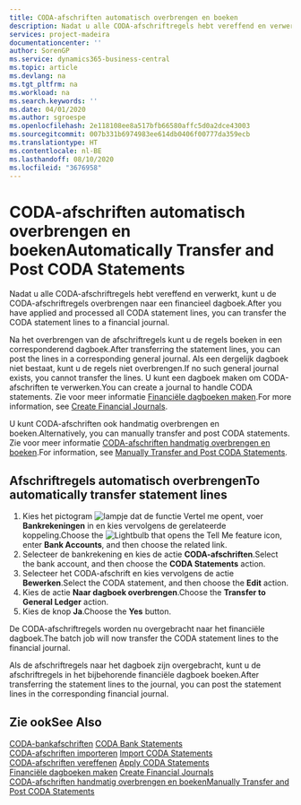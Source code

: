 ```yaml
---
title: CODA-afschriften automatisch overbrengen en boeken
description: Nadat u alle CODA-afschriftregels hebt vereffend en verwerkt, kunt u de CODA-afschriftregels overbrengen naar een financieel dagboek.
services: project-madeira
documentationcenter: ''
author: SorenGP
ms.service: dynamics365-business-central
ms.topic: article
ms.devlang: na
ms.tgt_pltfrm: na
ms.workload: na
ms.search.keywords: ''
ms.date: 04/01/2020
ms.author: sgroespe
ms.openlocfilehash: 2e118108ee8a517bfb66580affc5d0a2dce43003
ms.sourcegitcommit: 007b331b6974983ee614db0406f00777da359ecb
ms.translationtype: HT
ms.contentlocale: nl-BE
ms.lasthandoff: 08/10/2020
ms.locfileid: "3676958"
---
```

# <a name="automatically-transfer-and-post-coda-statements"></a><span data-ttu-id="53e41-103">CODA-afschriften automatisch overbrengen en boeken</span><span class="sxs-lookup"><span data-stu-id="53e41-103">Automatically Transfer and Post CODA Statements</span></span>
<span data-ttu-id="53e41-104">Nadat u alle CODA-afschriftregels hebt vereffend en verwerkt, kunt u de CODA-afschriftregels overbrengen naar een financieel dagboek.</span><span class="sxs-lookup"><span data-stu-id="53e41-104">After you have applied and processed all CODA statement lines, you can transfer the CODA statement lines to a financial journal.</span></span>  

<span data-ttu-id="53e41-105">Na het overbrengen van de afschriftregels kunt u de regels boeken in een corresponderend dagboek.</span><span class="sxs-lookup"><span data-stu-id="53e41-105">After transferring the statement lines, you can post the lines in a corresponding general journal.</span></span> <span data-ttu-id="53e41-106">Als een dergelijk dagboek niet bestaat, kunt u de regels niet overbrengen.</span><span class="sxs-lookup"><span data-stu-id="53e41-106">If no such general journal exists, you cannot transfer the lines.</span></span> <span data-ttu-id="53e41-107">U kunt een dagboek maken om CODA-afschriften te verwerken.</span><span class="sxs-lookup"><span data-stu-id="53e41-107">You can create a journal to handle CODA statements.</span></span> <span data-ttu-id="53e41-108">Zie voor meer informatie [Financiële dagboeken maken](how-to-create-financial-journals.md).</span><span class="sxs-lookup"><span data-stu-id="53e41-108">For more information, see [Create Financial Journals](how-to-create-financial-journals.md).</span></span>  

<span data-ttu-id="53e41-109">U kunt CODA-afschriften ook handmatig overbrengen en boeken.</span><span class="sxs-lookup"><span data-stu-id="53e41-109">Alternatively, you can manually transfer and post CODA statements.</span></span> <span data-ttu-id="53e41-110">Zie voor meer informatie [CODA-afschriften handmatig overbrengen en boeken](how-to-manually-transfer-and-post-coda-statements.md).</span><span class="sxs-lookup"><span data-stu-id="53e41-110">For information, see [Manually Transfer and Post CODA Statements](how-to-manually-transfer-and-post-coda-statements.md).</span></span>  

## <a name="to-automatically-transfer-statement-lines"></a><span data-ttu-id="53e41-111">Afschriftregels automatisch overbrengen</span><span class="sxs-lookup"><span data-stu-id="53e41-111">To automatically transfer statement lines</span></span>  

1.  <span data-ttu-id="53e41-112">Kies het pictogram ![lampje dat de functie Vertel me opent](../../media/ui-search/search_small.png "Vertel me wat u wilt doen"), voer **Bankrekeningen** in en kies vervolgens de gerelateerde koppeling.</span><span class="sxs-lookup"><span data-stu-id="53e41-112">Choose the ![Lightbulb that opens the Tell Me feature](../../media/ui-search/search_small.png "Tell me what you want to do") icon, enter **Bank Accounts**, and then choose the related link.</span></span>  
2.  <span data-ttu-id="53e41-113">Selecteer de bankrekening en kies de actie **CODA-afschriften**.</span><span class="sxs-lookup"><span data-stu-id="53e41-113">Select the bank account, and then choose the **CODA Statements** action.</span></span>  
3.  <span data-ttu-id="53e41-114">Selecteer het CODA-afschrift en kies vervolgens de actie **Bewerken**.</span><span class="sxs-lookup"><span data-stu-id="53e41-114">Select the CODA statement, and then choose the **Edit** action.</span></span>  
4.  <span data-ttu-id="53e41-115">Kies de actie **Naar dagboek overbrengen**.</span><span class="sxs-lookup"><span data-stu-id="53e41-115">Choose the **Transfer to General Ledger** action.</span></span>  
5.  <span data-ttu-id="53e41-116">Kies de knop **Ja**.</span><span class="sxs-lookup"><span data-stu-id="53e41-116">Choose the **Yes** button.</span></span>  

<span data-ttu-id="53e41-117">De CODA-afschriftregels worden nu overgebracht naar het financiële dagboek.</span><span class="sxs-lookup"><span data-stu-id="53e41-117">The batch job will now transfer the CODA statement lines to the financial journal.</span></span>  

<span data-ttu-id="53e41-118">Als de afschriftregels naar het dagboek zijn overgebracht, kunt u de afschriftregels in het bijbehorende financiële dagboek boeken.</span><span class="sxs-lookup"><span data-stu-id="53e41-118">After transferring the statement lines to the journal, you can post the statement lines in the corresponding financial journal.</span></span>  

## <a name="see-also"></a><span data-ttu-id="53e41-119">Zie ook</span><span class="sxs-lookup"><span data-stu-id="53e41-119">See Also</span></span>  
 <span data-ttu-id="53e41-120">[CODA-bankafschriften](coda-bank-statements.md) </span><span class="sxs-lookup"><span data-stu-id="53e41-120">[CODA Bank Statements](coda-bank-statements.md) </span></span>  
 <span data-ttu-id="53e41-121">[CODA-afschriften importeren](how-to-import-coda-statements.md) </span><span class="sxs-lookup"><span data-stu-id="53e41-121">[Import CODA Statements](how-to-import-coda-statements.md) </span></span>  
 <span data-ttu-id="53e41-122">[CODA-afschriften vereffenen](how-to-apply-coda-statements.md) </span><span class="sxs-lookup"><span data-stu-id="53e41-122">[Apply CODA Statements](how-to-apply-coda-statements.md) </span></span>  
 <span data-ttu-id="53e41-123">[Financiële dagboeken maken](how-to-create-financial-journals.md) </span><span class="sxs-lookup"><span data-stu-id="53e41-123">[Create Financial Journals](how-to-create-financial-journals.md) </span></span>  
 [<span data-ttu-id="53e41-124">CODA-afschriften handmatig overbrengen en boeken</span><span class="sxs-lookup"><span data-stu-id="53e41-124">Manually Transfer and Post CODA Statements</span></span>](how-to-manually-transfer-and-post-coda-statements.md)
